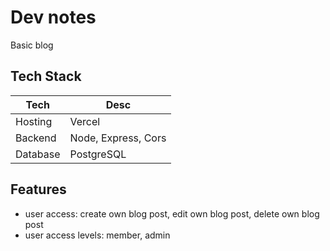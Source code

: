 # Dev notes

Basic blog

## Tech Stack

| Tech | Desc |
| --- | --- |
| Hosting | Vercel |
| Backend | Node, Express, Cors |
| Database | PostgreSQL |

## Features

- user access: create own blog post, edit own blog post, delete own blog post
- user access levels: member, admin
